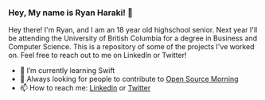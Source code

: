 ### Hey, My name is Ryan Haraki! 👋

Hey there! I'm Ryan, and I am an 18 year old highschool senior. Next year I'll be attending the University of British Columbia for a degree in Business and Computer Science. This is a repository of some of the projects I've worked on. Feel free to reach out to me on LinkedIn or Twitter!

- 🌱 I’m currently learning Swift
- 👯 Always looking for people to contribute to [Open Source Morning](https://github.com/icepaq/OpenSourceMorning)
- 📫 How to reach me: [Linkedin](https://www.linkedin.com/in/ryan-haraki-2432641a5/) or [Twitter](https://twitter.com/ryan_haraki)
